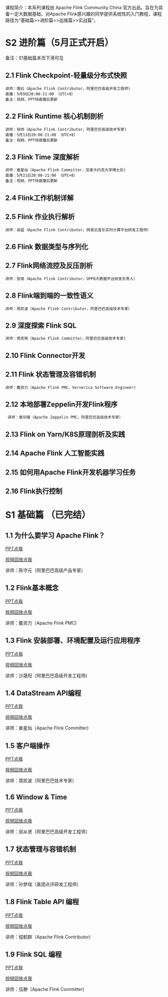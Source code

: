 课程简介：本系列课程由 Apache Flink Community China 官方出品。旨在为具备一定大数据基础、对Apache Flink感兴趣的同学提供系统性的入门教程，课程路径为“基础篇>>进阶篇>>运维篇>>实战篇”。

# S2 进阶篇（5月正式开启）
备注：S1基础篇本页下滑可见
## 2.1 Flink Checkpoint-轻量级分布式快照
    讲师：唐云（Apache Flink Contributor，阿里巴巴高级开发工程师)
    直播：5月9日20:00-21:00 （UTC+8）
    备注：视频、PPT待直播后更新

## 2.2 Flink Runtime 核心机制剖析 
    讲师：徐帅（Apache Flink Contributor，阿里巴巴高级技术专家)
    直播：5月13日20:00-21:00 （UTC+8）
    备注：视频、PPT待直播后更新

## 2.3 Flink Time 深度解析
    讲师：崔星灿（Apache Flink Committer，加拿大约克大学博士后)
    直播：5月21日20:00-21:00 （UTC+8）
    备注：视频、PPT待直播后更新
    
## 2.4 Flink工作机制详解

## 2.5 Flink 作业执行解析
    讲师：岳猛（Apache Flink Contributor，网易云音乐实时计算平台研发工程师）
    
## 2.6 Flink 数据类型与序列化

## 2.7 Flink网络流控及反压剖析
    讲师：张俊（Apache Flink Contributor，OPPO大数据平台研发负责人）
    
## 2.8 Flink端到端的一致性语义 
    讲师：周凯波（Apache Flink Contributor，阿里巴巴高级技术专家）

## 2.9 深度探索 Flink SQL
    讲师：杨克特（Apache Flink Committer，阿里巴巴高级技术专家)
    
## 2.10 Flink Connector开发

## 2.11 Flink 状态管理及容错机制
    讲师：戴资力（Apache Flink PMC，Ververica Software Engineer)

## 2.12 本地部署Zeppelin开发Flink程序 
     讲师：章剑锋（Apache Zeppelin PMC，阿里巴巴高级技术专家）
     
## 2.13 Flink on Yarn/K8S原理剖析及实践

## 2.14 Apache Flink 人工智能实践

## 2.15 如何用Apache Flink开发机器学习任务

## 2.16 Flink执行控制





# S1 基础篇 （已完结）

## 1.1 为什么要学习 Apache Flink？

[PPT点我](https://files.alicdn.com/tpsservice/53de65050b468fc6d338fbaff799828a.pdf)
 
[视频回放点我](https://www.bilibili.com/video/av45615081/)
 
 讲师：陈守元（阿里巴巴高级产品专家）
## 1.2 Flink基本概念

[PPT点我](https://files.alicdn.com/tpsservice/b55f732fbc32522ca5394544f3834530.pdf)

[视频回放点我](https://www.bilibili.com/video/av46277503/)
 
讲师：戴资力（Apache Flink PMC)  
## 1.3 Flink 安装部署、环境配置及运行应用程序

[PPT点我](https://files.alicdn.com/tpsservice/4824447b829149c86bedd19424d05915.pdf)

[视频回放点我](https://www.bilibili.com/video/av46986124/)
           
讲师：沙晟阳（阿里巴巴高级开发工程师)
## 1.4 DataStream API编程
[PPT点我](https://files.alicdn.com/tpsservice/38bf5c75c7491323b4b99101a2fab65c.pdf) 

[视频回放点我](https://www.bilibili.com/video/av47970985/)

讲师：崔星灿（Apache Flink Committer)

## 1.5 客户端操作
[PPT点我](https://files.alicdn.com/tpsservice/a8d224d6a3b8b82d03aa84e370c008cc.pdf)

[视频回放点我](https://www.bilibili.com/video/av47600600/)
          
讲师：周凯波（阿里巴巴技术专家）
       
## 1.6 Window & Time
[PPT点我](https://files.alicdn.com/tpsservice/5a77d1eaf0fda97b512762103c4cbd91.pdf)

[视频回放点我](https://www.bilibili.com/video/av49401210/)          
          
讲师：邱从贤（阿里巴巴高级开发工程师）
          
## 1.7 状态管理与容错机制 
[PPT点我](https://files.alicdn.com/tpsservice/1b9f5f0bda10883dce78496e6a5d648a.pdf)

[视频回放点我](https://www.bilibili.com/video/av49736102/)          

讲师：孙梦瑶（美团点评研发工程师)
## 1.8 Flink Table API 编程 
     
[PPT点我](https://files.alicdn.com/tpsservice/a44825ebca091345481dc2ddbb789d1d.pdf)

[视频回放点我](https://www.bilibili.com/video/av50460716/)          

讲师：程鹤群（Apache Flink Contributor)
## 1.9 Flink SQL 编程
[PPT点我](https://files.alicdn.com/tpsservice/3d4b0eaf1d24414ecf76f5e597b6c276.pdf)

[视频回放点我](https://www.bilibili.com/video/av50871853/)     

讲师：伍翀（Apache Flink Committer)

